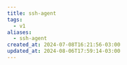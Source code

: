 ```yaml
---
title: ssh-agent
tags:
  - v1
aliases:
  - ssh-agent
created_at: 2024-07-08T16:21:56-03:00
updated_at: 2024-08-06T17:59:14-03:00
---
```



